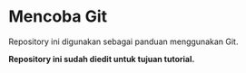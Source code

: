 # Mencoba Git
Repository ini digunakan sebagai panduan menggunakan Git.

**Repository ini sudah diedit untuk tujuan tutorial.**
